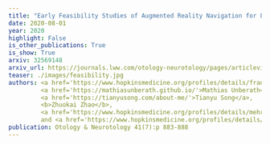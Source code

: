 ```yaml
---
title: "Early Feasibility Studies of Augmented Reality Navigation for Lateral Skull Base Surgery"
date: 2020-08-01
year: 2020
highlight: False
is_other_publications: True
is_show: True
arxiv: 32569148
arxiv_url: https://journals.lww.com/otology-neurotology/pages/articleviewer.aspx?year=2020&issue=08000&article=00005&type=Abstract
teaser: ./images/feasibility.jpg
authors: <a href='https://www.hopkinsmedicine.org/profiles/details/francis-creighton'>Creighton, Francis X.</a>,
         <a href='https://mathiasunberath.github.io/'>Mathias Unberath</a>,
         <a href='https://tianyusong.com/about-me/'>Tianyu Song</a>,
         <b>Zhuokai Zhao</b>,
         <a href='https://www.hopkinsmedicine.org/profiles/details/mehran-armand'>Mehran Armand</a>,
         and <a href='https://www.hopkinsmedicine.org/profiles/details/john-carey'>John Carey</a>
publication: Otology & Neurotology 41(7):p 883-888
---
```


